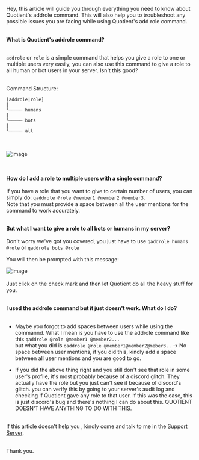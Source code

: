 Hey, this article will guide you through everything you need to know about Quotient's addrole command. This will also help you to troubleshoot any possible
issues you are facing while using Quotient's add role command. </br></br>

**What is Quotient's addrole command?** </br></br>

`addrole` or `role` is a simple command that helps you give a role to one or multiple users very easily, you can also use this command to give a role to 
all human or bot users in your server. Isn't this good? </br></br>

Command Structure: </br>
```
[addrole|role]
|
└───── humans
|
└───── bots
|
└───── all
```
</br>

![image](https://user-images.githubusercontent.com/72350242/125024997-7575ac00-e09f-11eb-8ba8-626430c38009.png)

</br></br>
**How do I add a role to multiple users with a single command?** </br></br>
If you have a role that you want to give to certain number of users, you can simply do:
`qaddrole @role @member1 @member2 @member3`.</br>
Note that you must provide a space between all the user mentions for the command to work accurately.</br></br>

**But what I want to give a role to all bots or humans in my server?**</br></br>
Don't worry we've got you covered, you just have to use `qaddrole humans @role` or `qaddrole bots @role` </br>

You will then be prompted with this message:</br>

![image](https://user-images.githubusercontent.com/72350242/125025332-1e240b80-e0a0-11eb-8e93-b7ed4b725fe4.png)
</br></br>
Just click on the check mark and then let Quotient do all the heavy stuff for you.</br></br>


**I used the addrole command but it just doesn't work. What do I do?**</br></br>
- Maybe you forgot to add spaces between users while using the commannd. What I mean is you have to use the addrole command like this `qaddrole @role @member1 @member2...`</br>
but what you did is `qaddrole @role @member1@member2@meber3..` -> No space between user mentions, if you did this, kindly add a space between all user mentions and you are good to go. </br>

- If you did the above thing right and you still don't see that role in some user's profile, it's most probably because of a discord glitch. They actually have the role but you just can't see it because of discord's glitch. you can verify this by going to your server's audit log and checking if Quotient gave any role to that user. If this was the case, this is just discord's bug and there's nothing I can do about this. QUOTIENT DOESN'T HAVE ANYTHING TO DO WITH THIS.</br></br>

If this article doesn't help you , kindly come and talk to me in the [Support Server](https://quotientbot.xyz/support).</br></br>

Thank you.
